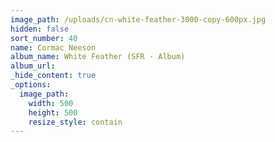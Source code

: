 ```yaml
---
image_path: /uploads/cn-white-feather-3000-copy-600px.jpg
hidden: false
sort_number: 40
name: Cormac Neeson
album_name: White Feather (SFR - Album)
album_url:
_hide_content: true
_options:
  image_path:
    width: 500
    height: 500
    resize_style: contain
---
```


